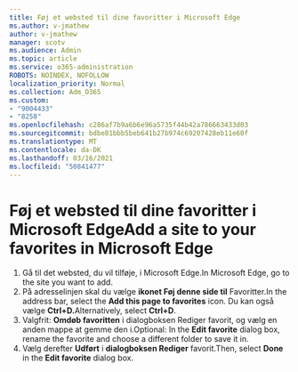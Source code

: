 ```yaml
---
title: Føj et websted til dine favoritter i Microsoft Edge
ms.author: v-jmathew
author: v-jmathew
manager: scotv
ms.audience: Admin
ms.topic: article
ms.service: o365-administration
ROBOTS: NOINDEX, NOFOLLOW
localization_priority: Normal
ms.collection: Adm_O365
ms.custom:
- "9004433"
- "8258"
ms.openlocfilehash: c286af7b9a6b6e96a5735f44b42a786663433d03
ms.sourcegitcommit: bdbe81bbb5beb641b27b974c69207428eb11e60f
ms.translationtype: MT
ms.contentlocale: da-DK
ms.lasthandoff: 03/16/2021
ms.locfileid: "50841477"
---
```

# <a name="add-a-site-to-your-favorites-in-microsoft-edge"></a><span data-ttu-id="5d7c0-102">Føj et websted til dine favoritter i Microsoft Edge</span><span class="sxs-lookup"><span data-stu-id="5d7c0-102">Add a site to your favorites in Microsoft Edge</span></span>

1. <span data-ttu-id="5d7c0-103">Gå til det websted, du vil tilføje, i Microsoft Edge.</span><span class="sxs-lookup"><span data-stu-id="5d7c0-103">In Microsoft Edge, go to the site you want to add.</span></span>
2. <span data-ttu-id="5d7c0-104">På adresselinjen skal du vælge **ikonet Føj denne side til** Favoritter.</span><span class="sxs-lookup"><span data-stu-id="5d7c0-104">In the address bar, select the **Add this page to favorites** icon.</span></span> <span data-ttu-id="5d7c0-105">Du kan også vælge **Ctrl+D.**</span><span class="sxs-lookup"><span data-stu-id="5d7c0-105">Alternatively, select **Ctrl+D**.</span></span>
3. <span data-ttu-id="5d7c0-106">Valgfrit: **Omdøb favoritten** i dialogboksen Rediger favorit, og vælg en anden mappe at gemme den i.</span><span class="sxs-lookup"><span data-stu-id="5d7c0-106">Optional: In the **Edit favorite** dialog box, rename the favorite and choose a different folder to save it in.</span></span>
4. <span data-ttu-id="5d7c0-107">Vælg derefter **Udført** i **dialogboksen Rediger** favorit.</span><span class="sxs-lookup"><span data-stu-id="5d7c0-107">Then, select **Done** in the **Edit favorite** dialog box.</span></span>
